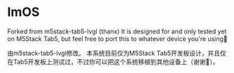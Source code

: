 # ImOS
Forked from m5stack-tab5-lvgl (thanx)
It is designed for and only tested yet on M5Stack Tab5, but feel free to port this to whatever device you're using🤭

由m5stack-tab5-lvgl修改。
本系统目前仅为M5Stack Tab5开发板设计，并且仅在Tab5开发板上测试过，不过你可以把这个系统移植到其他设备上（谢谢🤭）。

